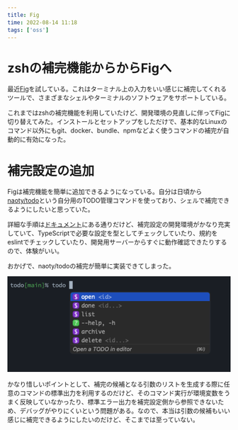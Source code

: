 ```yaml
---
title: Fig
time: 2022-08-14 11:18
tags: ['oss']
---
```


# zshの補完機能からからFigへ
最近[Fig](https://fig.io/)を試している。これはターミナル上の入力をいい感じに補完してくれるツールで、さまざまなシェルやターミナルのソフトウェアをサポートしている。

これまではzshの補完機能を利用していたけど、開発環境の見直しに伴ってFigに切り替えてみた。インストールとセットアップをしただけで、基本的なLinuxのコマンド以外にもgit、docker、bundle、npmなどよく使うコマンドの補完が自動的に有効になった。

# 補完設定の追加
Figは補完機能を簡単に追加できるようになっている。自分は日頃から[naoty/todo](https://github.com/naoty/todo)という自分用のTODO管理コマンドを使っており、シェルで補完できるようにしたいと思っていた。

詳細な手順は[ドキュメント](https://fig.io/docs/guides/autocomplete-for-internal-tools)にある通りだけど、補完設定の開発環境がかなり充実していて、TypeScriptで必要な設定を型としてチェックしていたり、規約をeslintでチェックしていたり、開発用サーバーからすぐに動作確認できたりするので、体験がいい。

おかげで、naoty/todoの補完が簡単に実装できてしまった。

![completion](./todo-completion.png "サブコマンドが補完される様子")

かなり惜しいポイントとして、補完の候補となる引数のリストを生成する際に任意のコマンドの標準出力を利用するのだけど、そのコマンド実行が環境変数をうまく反映していなかったり、標準エラー出力を補完設定側から参照できないため、デバッグがやりにくいという問題がある。なので、本当は引数の候補もいい感じに補完できるようにしたいのだけど、そこまでは至っていない。
